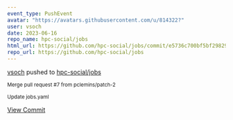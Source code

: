 ```yaml
---
event_type: PushEvent
avatar: "https://avatars.githubusercontent.com/u/814322?"
user: vsoch
date: 2023-06-16
repo_name: hpc-social/jobs
html_url: https://github.com/hpc-social/jobs/commit/e5736c700bf5bf29829c7d226210f1029b60ec57
repo_url: https://github.com/hpc-social/jobs
---
```


<a href='https://github.com/vsoch' target='_blank'>vsoch</a> pushed to <a href='https://github.com/hpc-social/jobs' target='_blank'>hpc-social/jobs</a>

<small>Merge pull request #7 from pclemins/patch-2

Update jobs.yaml</small>

<a href='https://github.com/hpc-social/jobs/commit/e5736c700bf5bf29829c7d226210f1029b60ec57' target='_blank'>View Commit</a>